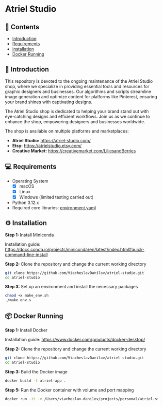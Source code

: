 # Atriel Studio

<a name="contents"></a>
## 📖 Contents
- [Introduction](#introduction)
- [Requirements](#requirements)
- [Installation](#installation)
- [Docker Running](#docker)


<a name="introduction"></a>
## 🎯 Introduction
This repository is devoted to the ongoing maintenance of the Atriel Studio shop, where we specialize in providing essential tools and resources for graphic designers and businesses. Our algorithms and scripts streamline image generation and optimize content for platforms like Pinterest, ensuring your brand shines with captivating designs.

The Atriel Studio shop is dedicated to helping your brand stand out with eye-catching designs and efficient workflows. Join us as we continue to enhance the shop, empowering designers and businesses worldwide.

The shop is available on multiple platforms and marketplaces:

- **Atriel Studio:** https://atriel-studio.com/
- **Etsy:** https://atrielstudio.etsy.com/
- **Creative Market:** https://creativemarket.com/LiliesandBerries

<a name="requirements"></a>
## 💻 Requirements
- Operating System
  - [x] macOS
  - [x] Linux
  - [x] Windows (limited testing carried out)
- Python 3.12.x
- Required core libraries: [environment.yaml](environment.yaml)

<a name="installation"></a>
## ⚙ Installation
**Step 1:** Install Miniconda

Installation guide: https://docs.conda.io/projects/miniconda/en/latest/index.html#quick-command-line-install

**Step 2:** Clone the repository and change the current working directory
``` bash
git clone https://github.com/ViacheslavDanilov/atriel-studio.git
cd atriel-studio
```

**Step 3:** Set up an environment and install the necessary packages
``` bash
chmod +x make_env.sh
./make_env.s
```

<a name="docker"></a>
## 📦 Docker Running
**Step 1:** Install Docker

Installation guide: https://www.docker.com/products/docker-desktop/

**Step 2:** Clone the repository and change the current working directory
``` bash
git clone https://github.com/ViacheslavDanilov/atriel-studio.git
cd atriel-studio
```

**Step 3:** Build the Docker image
``` bash
docker build -t atriel-app .
```

**Step 5:** Run the Docker container with volume and port mapping
``` bash
docker run -it -v /Users/viacheslav.danilov/projects/personal/atriel-studio:/atriel-studio -p 7860:7860 -p 7822:7822 atriel-app
```
